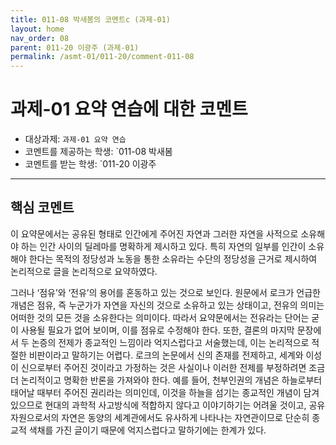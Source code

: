 ```yaml
---
title: 011-08 박새봄의 코멘트c (과제-01) 
layout: home
nav_order: 08
parent: 011-20 이광주 (과제-01)
permalink: /asmt-01/011-20/comment-011-08
---
```


# 과제-01 요약 연습에 대한 코멘트

- 대상과제: `과제-01 요약 연습`
- 코멘트를 제공하는 학생: `011-08 박새봄 
- 코멘트를 받는 학생: `011-20 이광주 

---

## 핵심 코멘트

 이 요약문에서는 공유된 형태로 인간에게 주어진 자연과 그러한 자연을 사적으로 소유해야 하는 인간 사이의 딜레마를 명확하게 제시하고 있다. 특히 자연의 일부를 인간이 소유해야 한다는 목적의 정당성과 노동을 통한 소유라는 수단의 정당성을 근거로 제시하여 논리적으로 글을 논리적으로 요약하였다. 

 그러나 ‘점유’와 ‘전유’의 용어를 혼동하고 있는 것으로 보인다. 원문에서 로크가 언급한 개념은 점유, 즉 누군가가 자연을 자신의 것으로 소유하고 있는 상태이고, 전유의 의미는 어떠한 것의 모든 것을 소유한다는 의미이다. 따라서 요약문에서는 전유라는 단어는 굳이 사용될 필요가 없어 보이며, 이를 점유로 수정해야 한다. 또한, 결론의 마지막 문장에서 두 논증의 전제가 종교적인 느낌이라 억지스럽다고 서술했는데, 이는 논리적으로 적절한 비판이라고 말하기는 어렵다. 로크의 논문에서 신의 존재를 전제하고, 세계와 이성이 신으로부터 주어진 것이라고 가정하는 것은 사실이나 이러한 전제를 부정하려면 조금 더 논리적이고 명확한 반론을 가져와야 한다. 예를 들어, 천부인권의 개념은 하늘로부터 태어날 때부터 주어진 권리라는 의미인데, 이것을 하늘을 섬기는 종교적인 개념이 담겨있으므로 현대의 과학적 사고방식에 적합하지 않다고 이야기하기는 어려울 것이고, 공유자원으로서의 자연은 동양의 세계관에서도 유사하게 나타나는 자연관이므로 단순히 종교적 색채를 가진 글이기 때문에 억지스럽다고 말하기에는 한계가 있다. 

